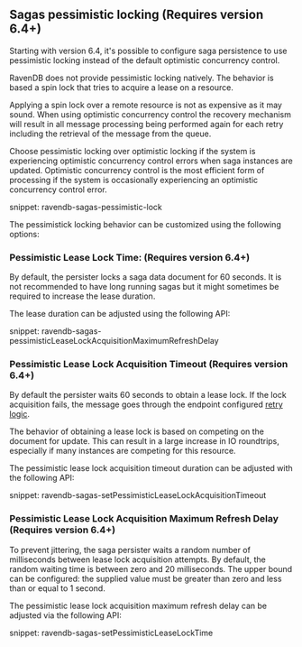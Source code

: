 ## Sagas pessimistic locking  (Requires version 6.4+)

Starting with version 6.4, it's possible to configure saga persistence to use pessimistic locking instead of the default optimistic concurrency control.

RavenDB does not provide pessimistic locking natively. The behavior is based a spin lock that tries to acquire a lease on a resource.

Applying a spin lock over a remote resource is not as expensive as it may sound. When using optimistic concurrency control the recovery mechanism will result in all message processing being performed again for each retry including the retrieval of the message from the queue.

Choose pessimistic locking over optimistic locking if the system is experiencing optimistic concurrency control errors when saga instances are updated. Optimistic concurrency control is the most efficient form of processing if the system is occasionally experiencing an optimistic concurrency control error.

snippet: ravendb-sagas-pessimistic-lock

The pessimistick locking behavior can be customized using the following options:

### Pessimistic Lease Lock Time: (Requires version 6.4+)

By default, the persister locks a saga data document for 60 seconds. It is not recommended to have long running sagas but it might sometimes be required to increase the lease duration.

The lease duration can be adjusted using the following API:

snippet: ravendb-sagas-pessimisticLeaseLockAcquisitionMaximumRefreshDelay

### Pessimistic Lease Lock Acquisition Timeout (Requires version 6.4+)

By default the persister waits 60 seconds to obtain a lease lock. If the lock acquisition fails, the message goes through the endpoint configured [retry logic](/nservicebus/recoverability/).

The behavior of obtaining a lease lock is based on competing on the document for update. This can result in a large increase in IO roundtrips, especially if many instances are competing for this resource.

The pessimistic lease lock acquisition timeout duration can be adjusted with the following API:

snippet: ravendb-sagas-setPessimisticLeaseLockAcquisitionTimeout

### Pessimistic Lease Lock Acquisition Maximum Refresh Delay (Requires version 6.4+)

To prevent jittering, the saga persister waits a random number of milliseconds between lease lock acquisition attempts. By default, the random waiting time is between zero and 20 milliseconds. The upper bound can be configured: the supplied value must be greater than zero and less than or equal to 1 second.

The pessimistic lease lock acquisition maximum refresh delay can be adjusted via the following API:

snippet: ravendb-sagas-setPessimisticLeaseLockTime
